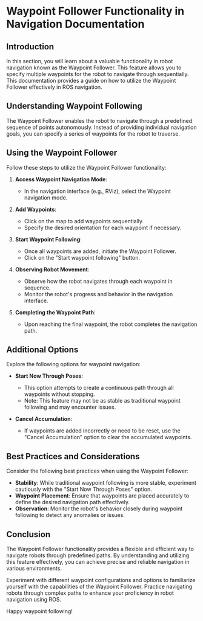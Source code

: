 # Waypoint Follower Functionality in Navigation Documentation

## Introduction

In this section, you will learn about a valuable functionality in robot navigation known as the Waypoint Follower. This feature allows you to specify multiple waypoints for the robot to navigate through sequentially. This documentation provides a guide on how to utilize the Waypoint Follower effectively in ROS navigation.

## Understanding Waypoint Following

The Waypoint Follower enables the robot to navigate through a predefined sequence of points autonomously. Instead of providing individual navigation goals, you can specify a series of waypoints for the robot to traverse.

## Using the Waypoint Follower

Follow these steps to utilize the Waypoint Follower functionality:

1. **Access Waypoint Navigation Mode**:

   - In the navigation interface (e.g., RViz), select the Waypoint navigation mode.
2. **Add Waypoints**:

   - Click on the map to add waypoints sequentially.
   - Specify the desired orientation for each waypoint if necessary.
3. **Start Waypoint Following**:

   - Once all waypoints are added, initiate the Waypoint Follower.
   - Click on the "Start waypoint following" button.
4. **Observing Robot Movement**:

   - Observe how the robot navigates through each waypoint in sequence.
   - Monitor the robot's progress and behavior in the navigation interface.
5. **Completing the Waypoint Path**:

   - Upon reaching the final waypoint, the robot completes the navigation path.

## Additional Options

Explore the following options for waypoint navigation:

- **Start Now Through Poses**:

  - This option attempts to create a continuous path through all waypoints without stopping.
  - Note: This feature may not be as stable as traditional waypoint following and may encounter issues.
- **Cancel Accumulation**:

  - If waypoints are added incorrectly or need to be reset, use the "Cancel Accumulation" option to clear the accumulated waypoints.

## Best Practices and Considerations

Consider the following best practices when using the Waypoint Follower:

- **Stability**: While traditional waypoint following is more stable, experiment cautiously with the "Start Now Through Poses" option.
- **Waypoint Placement**: Ensure that waypoints are placed accurately to define the desired navigation path effectively.
- **Observation**: Monitor the robot's behavior closely during waypoint following to detect any anomalies or issues.

## Conclusion

The Waypoint Follower functionality provides a flexible and efficient way to navigate robots through predefined paths. By understanding and utilizing this feature effectively, you can achieve precise and reliable navigation in various environments.

Experiment with different waypoint configurations and options to familiarize yourself with the capabilities of the Waypoint Follower. Practice navigating robots through complex paths to enhance your proficiency in robot navigation using ROS.

Happy waypoint following!
